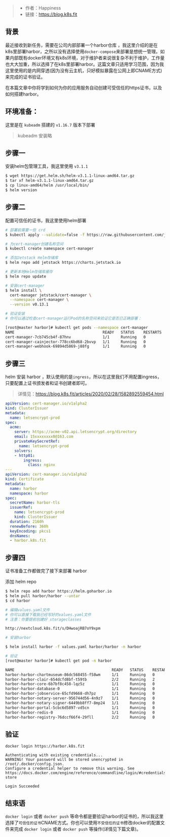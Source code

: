 > - 作者：Happiness
> - 链接：https://blog.k8s.fit

## 背景

最近接收到新任务，需要在公司内部部署一个harbor仓库 ，我这里介绍的是在k8s里部署harbor，之所以没有选择使用`docker-compose`来部署是想统一管理。如果内部既有docker环境又有k8s环境，对于维护者来说很复杂不利于维护，工作量也大大加重，所以选择了在k8s里部署harbor。这篇文章只适用学习范围，因为我这里使用的是内网穿透(因为没有云主机，只好模拟暴露在公网上即CNAME方式) 来完成的证书验证。

在本篇文章中你将学到如何为你的应用服务自动创建可受信任的https证书，以及如何搭建harbor。

## 环境准备：

这里是在 `kubeadm` 搭建的 `v1.16.7` 版本下部署

> kubeadm 安装略


## 步骤一

安装helm包管理工具，我这里使用 `v3.1.1`

```bash
$ wget https://get.helm.sh/helm-v3.1.1-linux-amd64.tar.gz
$ tar xf helm-v3.1.1-linux-amd64.tar.gz
$ cp linux-amd64/helm /usr/local/bin/
$ helm version
```
## 步骤二

配置可信任的证书，我这里使用helm部署

```bash
# 部署前需要一些 crd
$ kubectl apply --validate=false -f https://raw.githubusercontent.com/jetstack/cert-manager/v0.13.1/deploy/manifests/00-crds.yaml

# 为ce​​rt-manager创建名称空间
$ kubectl create namespace cert-manager

# 添加Jetstack Helm存储库
$ helm repo add jetstack https://charts.jetstack.io

# 更新本地Helm存储库缓存
$ helm repo update

# 安装cert-manager
$ helm install \
  cert-manager jetstack/cert-manager \
  --namespace cert-manager \
  --version v0.13.1

# 验证安装
# 你可以通过检查cert-manager运行Pod的名称空间来验证它是否已正确部署：

[root@master harbor]# kubectl get pods --namespace cert-manager
NAME                                       READY   STATUS    RESTARTS   AGE
cert-manager-7cb745cb4f-87hnv              1/1     Running   0          17h
cert-manager-cainjector-778cc6bd68-2bvvp   1/1     Running   0          17h
cert-manager-webhook-69894d5869-j88fg      1/1     Running   0          17h
```

## 步骤三

helm 安装 harbor ，默认使用的是`ingress`，所以在这里我们不用配置ingress，只要配置上证书颁发者和证书创建者即可。

> 详情见：https://blog.k8s.fit/articles/2020/02/28/1582892559454.html

```yaml
apiVersion: cert-manager.io/v1alpha2
kind: ClusterIssuer
metadata:
  name: letsencrypt-prod
spec:
  acme:
    server: https://acme-v02.api.letsencrypt.org/directory
    email: 15xxxxxxxx0@163.com
    privateKeySecretRef:
      name: letsencrypt-prod
    solvers:
    - http01:
        ingress:
          class: nginx
---
apiVersion: cert-manager.io/v1alpha2
kind: Certificate
metadata:
  name: harbor
  namespace: harbor
spec:
  secretName: harbor-tls
  issuerRef:
    name: letsencrypt-prod
    kind: ClusterIssuer
  duration: 2160h
  renewBefore: 360h
  keyEncoding: pkcs1
  dnsNames:
  - harbor.k8s.fit
```

## 步骤四

证书准备工作都做完了接下来部署 harbor

添加 helm repo

```bash
$ helm repo add harbor https://helm.goharbor.io
$ helm pull harbor/harbor --untar 
$ cd harbor

# 编辑values.yaml文件
# 你可以直接下载我已经写好的values.yaml文件
# 注意：你要提前创建好 storageclasses

http://nextcloud.k8s.fit/s/DHwoajRB7oY9xpm

# 安装harbor

$ helm install harbor -f values.yaml harbor/harbor -n harbor

# 验证
[root@master harbor]# kubectl get pod -n harbor

NAME                                           READY   STATUS    RESTARTS   AGE
harbor-harbor-chartmuseum-86dc568455-f58wm     1/1     Running   0          36m
harbor-harbor-clair-654dcfd8bf-t59tb           2/2     Running   2          36m
harbor-harbor-core-6b7bf8c458-lqz5z            1/1     Running   0          36m
harbor-harbor-database-0                       1/1     Running   0          36m
harbor-harbor-jobservice-65cfd9668-dh7pz       1/1     Running   0          36m
harbor-harbor-notary-server-956744d56-4n9z7    1/1     Running   0          36m
harbor-harbor-notary-signer-6449bb8ff7-8mp24   1/1     Running   0          36m
harbor-harbor-portal-5cbc6d5897-vd5cn          1/1     Running   0          36m
harbor-harbor-redis-0                          1/1     Running   0          36m
harbor-harbor-registry-76dccf66f4-29fll        2/2     Running   0          36m
```

## 验证

```
docker login https://harbor.k8s.fit

Authenticating with existing credentials...
WARNING! Your password will be stored unencrypted in /root/.docker/config.json.
Configure a credential helper to remove this warning. See
https://docs.docker.com/engine/reference/commandline/login/#credentials-store

Login Succeeded
```

## 结束语

`docker login` 或者 `docker push` 等命令都是要验证harbor的证书的，所以我这里选择了`可信任的证书`CNAME方式。你也可以使用`不受信任的证书`修改docker的配置文件来完成 `docker login` 或者 `docker push` 等操作(详情见下篇文章)。